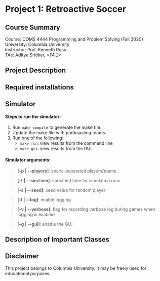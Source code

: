 # Project 1: Retroactive Soccer

## Course Summary

Course: COMS 4444 Programming and Problem Solving (Fall 2020)  
University: Columbia University  
Instructor: Prof. Kenneth Ross  
TAs: Aditya Sridhar, *<TA 2>*

## Project Description

## Required installations



## Simulator

#### Steps to run the simulator:
1.  Run `make compile` to generate the make file.
2.  Update the make file with participating teams.
3.  Run one of the following:
    * `make run`: view results from the command line
    * `make gui`: view results from the GUI

#### Simulator arguments:
> **[-p | --players]**: space-separated players/teams

> **[-t | --simTime]**: specified time for simulation runs

> **[-s | --seed]**: seed value for random player

> **[-l | --log]**: enable logging

> **[-v | --verbose]**: flag for recording verbose log during games when logging is enabled

> **[-g | --gui]**: enable the GUI


## Description of Important Classes

  

## Disclaimer
This project belongs to Columbia University. It may be freely used for educational purposes.
